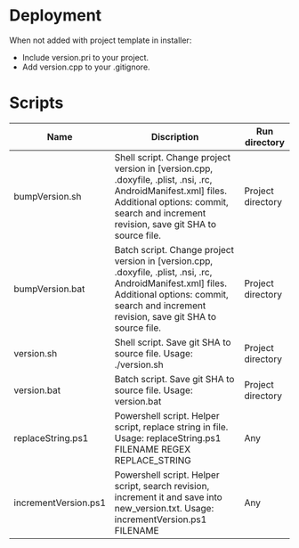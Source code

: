 # Deployment

When not added with project template in installer:
* Include version.pri to your project.
* Add version.cpp to your .gitignore.

# Scripts

| Name | Discription | Run directory |
| - | - | - |
| bumpVersion.sh | Shell script. Change project version in [version.cpp, .doxyfile, .plist, .nsi, .rc, AndroidManifest.xml] files. Additional options: commit, search and increment revision, save git SHA to source file. | Project directory |
| bumpVersion.bat | Batch script. Change project version in [version.cpp, .doxyfile, .plist, .nsi, .rc, AndroidManifest.xml] files. Additional options: commit, search and increment revision, save git SHA to source file. | Project directory |
| version.sh | Shell script. Save git SHA to source file. Usage: ./version.sh | Project directory |
| version.bat | Batch script. Save git SHA to source file. Usage: version.bat | Project directory |
| replaceString.ps1 | Powershell script. Helper script, replace string in file. Usage: replaceString.ps1 FILENAME REGEX REPLACE_STRING | Any |
| incrementVersion.ps1 | Powershell script. Helper script, search revision, increment it and save into new_version.txt. Usage: incrementVersion.ps1 FILENAME | Any |
